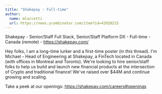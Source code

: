 ```yaml
---
title: "Shakepay : Full-time"
author:
  name: mlaccetti
  url: https://news.ycombinator.com/item?id=42920215
---
```

Shakepay - Senior&#x2F;Staff Full Stack, Senior&#x2F;Staff Platform DX - Full-time - Canada (remote) - <a href="https:&#x2F;&#x2F;shakepay.com&#x2F;" rel="nofollow">https:&#x2F;&#x2F;shakepay.com&#x2F;</a>

Hey folks, I am a long-time lurker and a first-time poster (in this thread). I&#x27;m Michael - Head of Engineering at Shakepay, a FinTech located in Canada (with offices in Montreal and Toronto). We&#x27;re looking to hire senior&#x2F;staff folks to help us build and launch new financial products at the intersection of Crypto and traditional finance! We&#x27;ve raised over $44M and continue growing and scaling.

Take a peek at our openings: <a href="https:&#x2F;&#x2F;shakepay.com&#x2F;careers#openings" rel="nofollow">https:&#x2F;&#x2F;shakepay.com&#x2F;careers#openings</a>
<JobApplication />

